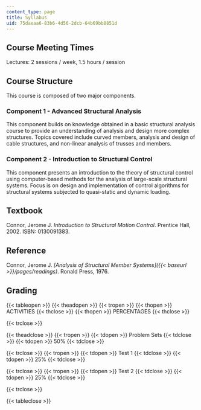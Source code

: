 ```yaml
---
content_type: page
title: Syllabus
uid: 75daeaa6-83b6-4d56-2dcb-64b69bb8851d
---
```


Course Meeting Times
--------------------

Lectures: 2 sessions / week, 1.5 hours / session

Course Structure
----------------

This course is composed of two major components.

### Component 1 - Advanced Structural Analysis

This component builds on knowledge obtained in a basic structural analysis course to provide an understanding of analysis and design more complex structures. Topics covered include curved members, analysis and design of cable structures, and non-linear analysis of trusses and members.

### Component 2 - Introduction to Structural Control

This component presents an introduction to the theory of structural control using computer-based methods for the analysis of large-scale structural systems. Focus is on design and implementation of control algorithms for structural systems subjected to quasi-static and dynamic loading.

Textbook
--------

Connor, Jerome J. _Introduction to Structural Motion Control_. Prentice Hall, 2002. ISBN: 0130091383.

Reference
---------

Connor, Jerome J. _[Analysis of Structural Member Systems]({{< baseurl >}}/pages/readings)_. Ronald Press, 1976.

Grading
-------

{{< tableopen >}}
{{< theadopen >}}
{{< tropen >}}
{{< thopen >}}
ACTIVITIES
{{< thclose >}}
{{< thopen >}}
PERCENTAGES
{{< thclose >}}

{{< trclose >}}

{{< theadclose >}}
{{< tropen >}}
{{< tdopen >}}
Problem Sets
{{< tdclose >}}
{{< tdopen >}}
50%
{{< tdclose >}}

{{< trclose >}}
{{< tropen >}}
{{< tdopen >}}
Test 1
{{< tdclose >}}
{{< tdopen >}}
25%
{{< tdclose >}}

{{< trclose >}}
{{< tropen >}}
{{< tdopen >}}
Test 2
{{< tdclose >}}
{{< tdopen >}}
25%
{{< tdclose >}}

{{< trclose >}}

{{< tableclose >}}